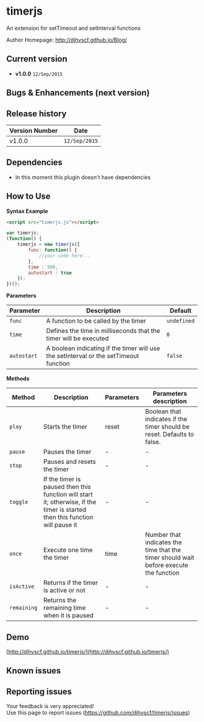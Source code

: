 # timerjs
An extension for setTimeout and setInterval functions

Author Homepage:      http://djhvscf.github.io/Blog/<br />

## Current version
* **v1.0.0** `12/Sep/2015`

## Bugs & Enhancements (next version)

## Release history

| Version Number  | Date          |
| --------------- | -----------   |
| v1.0.0		  |	`12/Sep/2015` |

## Dependencies
* In this moment this plugin doesn't have dependencies

## How to Use

**Syntax Example**
```html
<script src="timerjs.js"></script>
```
```javascript
var timerjs;
(function() {
    timerjs = new timerjs({
        func: function() {
            //your code here...
        },
        time : 500,
        autostart : true
    });
})();
```
**Parameters**

| Parameter | Description | Default |
| ----------| ----------- | ------- |
| `func` | A function to be called by the timer | `undefined` |
| `time` | Defines the time in milliseconds that the timer will be executed | `0` |
| `autostart` | A boolean indicating if the timer will use the setInterval or the setTimeout function | `false` |


**Methods**

| Method | Description | Parameters | Parameters description
| ----------| ----------- | ----------| ----------- |
| `play` | Starts the timer | reset | Boolean that indicates if the timer should be reset. Defaults to false.
| `pause` | Pauses the timer | - | -
| `stop` | Pauses and resets the timer | - | -
| `toggle` | If the timer is paused then this function will start it; otherwise, if the timer is started then this function will pause it | - | -
| `once` | Execute one time the timer | time | Number that indicates the time that the timer should wait before execute the function
| `isActive` | Returns if the timer is active or not | - | -
| `remaining` | Returns the remaining time when it is paused| - | -

## Demo
[http://djhvscf.github.io/timerjs/](http://djhvscf.github.io/timerjs/)

## Known issues

## Reporting issues
Your feedback is very appreciated! <br />
Use this page to report issues (https://github.com/djhvscf/timerjs/issues)